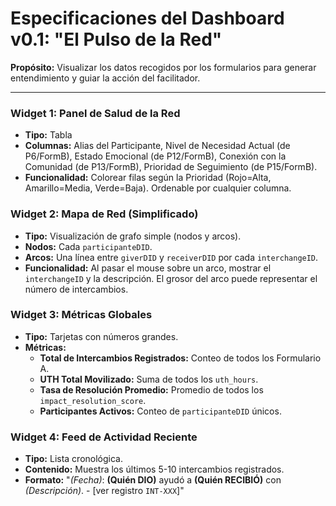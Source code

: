 # Especificaciones del Dashboard v0.1: "El Pulso de la Red"

**Propósito:** Visualizar los datos recogidos por los formularios para generar entendimiento y guiar la acción del facilitador.

---

### Widget 1: Panel de Salud de la Red

- **Tipo:** Tabla
- **Columnas:** Alias del Participante, Nivel de Necesidad Actual (de P6/FormB), Estado Emocional (de P12/FormB), Conexión con la Comunidad (de P13/FormB), Prioridad de Seguimiento (de P15/FormB).
- **Funcionalidad:** Colorear filas según la Prioridad (Rojo=Alta, Amarillo=Media, Verde=Baja). Ordenable por cualquier columna.

### Widget 2: Mapa de Red (Simplificado)

- **Tipo:** Visualización de grafo simple (nodos y arcos).
- **Nodos:** Cada `participanteDID`.
- **Arcos:** Una línea entre `giverDID` y `receiverDID` por cada `interchangeID`.
- **Funcionalidad:** Al pasar el mouse sobre un arco, mostrar el `interchangeID` y la descripción. El grosor del arco puede representar el número de intercambios.

### Widget 3: Métricas Globales

- **Tipo:** Tarjetas con números grandes.
- **Métricas:**
  - **Total de Intercambios Registrados:** Conteo de todos los Formulario A.
  - **UTH Total Movilizado:** Suma de todos los `uth_hours`.
  - **Tasa de Resolución Promedio:** Promedio de todos los `impact_resolution_score`.
  - **Participantes Activos:** Conteo de `participanteDID` únicos.

### Widget 4: Feed de Actividad Reciente

- **Tipo:** Lista cronológica.
- **Contenido:** Muestra los últimos 5-10 intercambios registrados.
- **Formato:** "_(Fecha)_: **(Quién DIO)** ayudó a **(Quién RECIBIÓ)** con _(Descripción)_. - [ver registro `INT-XXX`]"
